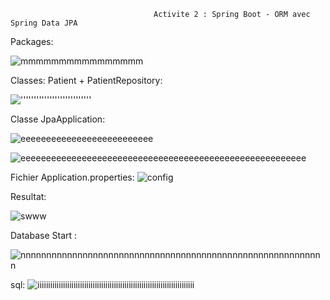                                     Activite 2 : Spring Boot - ORM avec Spring Data JPA
Packages:


![mmmmmmmmmmmmmmmm](https://user-images.githubusercontent.com/107000262/232950220-ff91a663-f32f-4d1a-818f-eb069b690979.png)


Classes: Patient + PatientRepository:


!['''''''''''''''''''''''''''](https://user-images.githubusercontent.com/107000262/232950596-14f98d24-2f6b-4e60-b89b-9d5a765b4b0d.png)

Classe JpaApplication:

![eeeeeeeeeeeeeeeeeeeeeeeeee](https://user-images.githubusercontent.com/107000262/232951384-d28b670b-9eda-4dad-a1fd-9cca5949fa25.png)

![eeeeeeeeeeeeeeeeeeeeeeeeeeeeeeeeeeeeeeeeeeeeeeeeeeeeeeee](https://user-images.githubusercontent.com/107000262/232951394-496a56eb-5025-4c73-be0d-0618fe125868.png)


Fichier Application.properties:
![config ](https://user-images.githubusercontent.com/107000262/232972247-a91f8036-ed6a-4fc9-ac2d-f650ed89c649.png)


Resultat:

![swww](https://user-images.githubusercontent.com/107000262/232960739-b4c5e5af-0c01-4fa8-bc1f-4e50d0e24691.png)

Database Start :

![nnnnnnnnnnnnnnnnnnnnnnnnnnnnnnnnnnnnnnnnnnnnnnnnnnnnnnnnnnn](https://user-images.githubusercontent.com/107000262/232961094-78c8de68-1ffb-4be0-b6c6-c3ff945df543.png)

sql:
![iiiiiiiiiiiiiiiiiiiiiiiiiiiiiiiiiiiiiiiiiiiiiiiiiiiiiiiiiiiiiiiiiiiiiiiiii](https://user-images.githubusercontent.com/107000262/232961703-a0ebc586-7a53-4fba-8928-3a18723b25fe.png)
